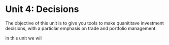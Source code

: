 # Unit 4: Decisions
The objective of this unit is to give you tools to make quanititave investment decisions, with a particlar emphasis on trade and portfolio management. 

In this unit we will